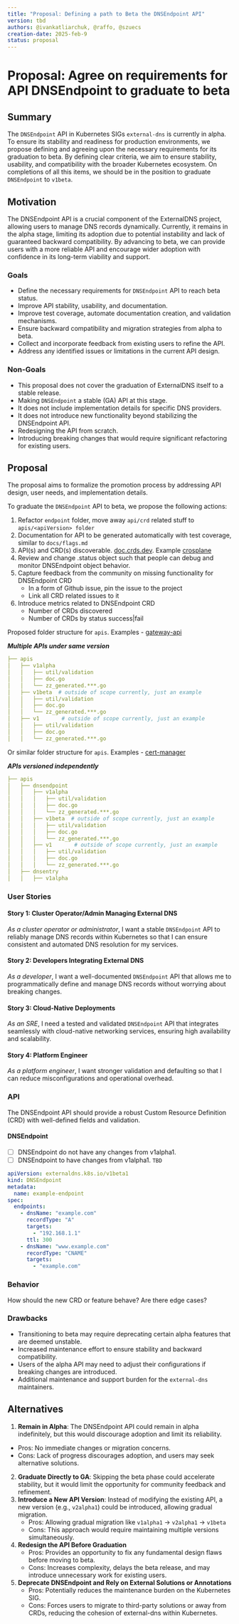 ```yaml
---
title: "Proposal: Defining a path to Beta the DNSEndpoint API"
version: tbd
authors: @ivankatliarchuk, @raffo, @szuecs
creation-date: 2025-feb-9
status: proposal
---
```

# Proposal: Agree on requirements for API DNSEndpoint to graduate to beta

## Summary

The `DNSEndpoint` API in Kubernetes SIGs `external-dns` is currently in alpha. To ensure its stability and readiness for production environments, we propose defining and agreeing upon the necessary requirements for its graduation to beta. By defining clear criteria, we aim to ensure stability, usability, and compatibility with the broader Kubernetes ecosystem. On completions of all this items, we should be in the position to graduate `DNSEndpoint` to `v1beta`.

## Motivation

The DNSEndpoint API is a crucial component of the ExternalDNS project, allowing users to manage DNS records dynamically. Currently, it remains in the alpha stage, limiting its adoption due to potential instability and lack of guaranteed backward compatibility. By advancing to beta, we can provide users with a more reliable API and encourage wider adoption with confidence in its long-term viability and support.

### Goals

- Define the necessary requirements for `DNSEndpoint` API to reach beta status.
- Improve API stability, usability, and documentation.
- Improve test coverage, automate documentation creation, and validation mechanisms.
- Ensure backward compatibility and migration strategies from alpha to beta.
- Collect and incorporate feedback from existing users to refine the API.
- Address any identified issues or limitations in the current API design.

### Non-Goals

- This proposal does not cover the graduation of ExternalDNS itself to a stable release.
- Making `DNSEndpoint` a stable (GA) API at this stage.
- It does not include implementation details for specific DNS providers.
- It does not introduce new functionality beyond stabilizing the DNSEndpoint API.
- Redesigning the API from scratch.
- Introducing breaking changes that would require significant refactoring for existing users.

## Proposal

The proposal aims to formalize the promotion process by addressing API design, user needs, and implementation details.

To graduate the `DNSEndpoint` API to beta, we propose the following actions:

1. Refactor `endpoint` folder, move away `api/crd` related stuff to `apis/<apiVersion> folder`
2. Documentation for API to be generated automatically with test coverage, similar to `docs/flags.md`
3. API(s) and CRD(s) discoverable. [doc.crds.dev](https://doc.crds.dev/github.com/kubernetes-sigs/external-dns). Example [crosplane](https://doc.crds.dev/github.com/crossplane/crossplane@v0.10.0)
4. Review and change .status object such that people can debug and monitor DNSEndpoint object behavior.
5. Capture feedback from the community on missing functionality for DNSEndpoint CRD
   - In a form of Github issue, pin the issue to the project
   - Link all CRD related issues to it
6. Introduce metrics related to DNSEndpoint CRD
   - Number of CRDs discovered
   - Number of CRDs by status success|fail

Proposed folder structure for `apis`. Examples - [gateway-api](https://github.com/kubernetes-sigs/gateway-api/tree/main/apis)

***Multiple APIs under same version***

```yml
├── apis
│   ├── v1alpha
│   │   ├── util/validation
│   │   ├── doc.go
│   │   └── zz_generated.***.go
│   ├── v1beta  # outside of scope currently, just an example
│   │   ├── util/validation
│   │   ├── doc.go
│   │   └── zz_generated.***.go
│   ├── v1       # outside of scope currently, just an example
│   │   ├── util/validation
│   │   ├── doc.go
│   │   └── zz_generated.***.go
```

Or similar folder structure for `apis`. Examples - [cert-manager](https://github.com/cert-manager/cert-manager/tree/master/pkg/apis)

***APIs versioned independently***

```yml
├── apis
│   ├── dnsendpoint
│   │   ├── v1alpha
│   │   │   ├── util/validation
│   │   │   ├── doc.go
│   │   │   └── zz_generated.***.go
│   │   ├── v1beta  # outside of scope currently, just an example
│   │   │   ├── util/validation
│   │   │   ├── doc.go
│   │   │   └── zz_generated.***.go
│   │   ├── v1       # outside of scope currently, just an example
│   │   │   ├── util/validation
│   │   │   ├── doc.go
│   │   │   └── zz_generated.***.go
│   ├── dnsentry
│   │   ├── v1alpha
```

### User Stories

#### Story 1: Cluster Operator/Admin Managing External DNS

_As a cluster operator or administrator_, I want a stable `DNSEndpoint` API to reliably manage DNS records within Kubernetes so that I can ensure consistent and automated DNS resolution for my services.

#### Story 2: Developers Integrating External DNS

_As a developer_, I want a well-documented `DNSEndpoint` API that allows me to programmatically define and manage DNS records without worrying about breaking changes.

#### Story 3: Cloud-Native Deployments

_As an SRE_, I need a tested and validated `DNSEndpoint` API that integrates seamlessly with cloud-native networking services, ensuring high availability and scalability.

#### Story 4: Platform Engineer

_As a platform engineer_, I want stronger validation and defaulting so that I can reduce misconfigurations and operational overhead.

### API

The DNSEndpoint API should provide a robust Custom Resource Definition (CRD) with well-defined fields and validation.

#### DNSEndpoint

- [ ] DNSEndpoint do not have any changes from v1alpha1.
- [ ] DNSEndpoint to have changes from v1alpha1. `TBD`

```yml
apiVersion: externaldns.k8s.io/v1beta1
kind: DNSEndpoint
metadata:
  name: example-endpoint
spec:
  endpoints:
    - dnsName: "example.com"
      recordType: "A"
      targets:
        - "192.168.1.1"
      ttl: 300
    - dnsName: "www.example.com"
      recordType: "CNAME"
      targets:
        - "example.com"
```

### Behavior

How should the new CRD or feature behave? Are there edge cases?

### Drawbacks

- Transitioning to beta may require deprecating certain alpha features that are deemed unstable.
- Increased maintenance effort to ensure stability and backward compatibility.
- Users of the alpha API may need to adjust their configurations if breaking changes are introduced.
- Additional maintenance and support burden for the `external-dns` maintainers.

## Alternatives

1. **Remain in Alpha**: The DNSEndpoint API could remain in alpha indefinitely, but this would discourage adoption and limit its reliability.
  - Pros: No immediate changes or migration concerns.
  - Cons: Lack of progress discourages adoption, and users may seek alternative solutions.
2. **Graduate Directly to GA**: Skipping the beta phase could accelerate stability, but it would limit the opportunity for community feedback and refinement.
3. **Introduce a New API Version**: Instead of modifying the existing API, a new version (e.g., `v2alpha1`) could be introduced, allowing gradual migration.
    - Pros: Allowing gradual migration like `v1alpha1` -> `v2alpha1` -> `v1beta`
    - Cons: This approach would require maintaining multiple versions simultaneously.
4. **Redesign the API Before Graduation**
    - Pros: Provides an opportunity to fix any fundamental design flaws before moving to beta.
    - Cons: Increases complexity, delays the beta release, and may introduce unnecessary work for existing users.
5. **Deprecate DNSEndpoint and Rely on External Solutions or Annotations**
    - Pros: Potentially reduces the maintenance burden on the Kubernetes SIG.
    - Cons: Forces users to migrate to third-party solutions or away from CRDs, reducing the cohesion of external-dns within Kubernetes.
